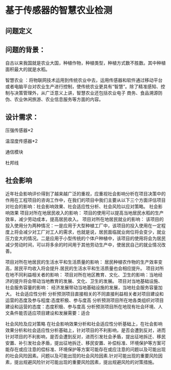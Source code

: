 基于传感器的智慧农业检测
=====
问题定义
----
问题的背景：
---
自古以来我国就是农业大国，种植作物，种植类型，种植方式数不胜数。其中种植面积最大的就是水稻。

智慧农业 ：将物联网技术运用到传统农业中去，运用传感器和软件通过移动平台或者电脑平台对农业生产进行控制，使传统农业更具有“智慧”。除了精准感知、控制与决策管理外，从广泛意义上讲，智慧农业还包括农业电子
商务、食品溯源防伪、农业休闲旅游、农业信息服务等方面的内容。

设计需求：
----
压强传感器*2

温湿度传感器*2

通信模块

杜邦线

社会影响
--
近年社会影响评价得到了越来越广泛的重视，应重视社会影响分析在项目决策中的作用在工程项目的咨询工作中，在我们的项目中我们主要从以下三个方面评估项目对社会的影响：社会影响效果、社会适应性分析、社会风险以应对策略。
社会影响效果
项目对所在地居民收入的影响：
项目的使用可以提高当地居民水稻的生产效率，减少劳动成本，提高居民收入。
项目对所在地居民就业的影响：
该项目的投入使用分为两种情况：一是应用于大型种植工厂中，该项目的投入使用在一定程度上将会减少对工厂对工人的需求，也就是说，居民面临就业岗位将会变少，就业压力变大的情况。二是应用于小型传统的个体户种植中，该项目的使用将会为居民减少劳动时间，可以将多余的时间用于其他劳动生产中，使居民自己的就业情况改善。

项目对所在地居民的生活水平和生活质量的影响：
居民种植农作物的生产效率变高，居民平均收入将会提升.居民的生活水平和生活质量也会相应提升。
项目对所在地不同利益相关者的影响：
项目对所在地区教育、文化、卫生的影响：当地经济的提升将会带动当地教育的发展、文化、卫生的发展。
项目对当地基础设施、社会服务容量的影响：
经济发展带动当地基础设施的发展，当地社会服务容量加大。
社会适应性分析
分析预测项目直接相关的不同直接利益相关者对项目建设和运营的态度及参与程度:态度积极、参与度高
分析预测项目所在地各类组织对项目建设和运营的态度：态度积极、参与度高
分析预测项目所在地现有社会环境、人文条件能否适应项目建设和发展需要：适合

社会风险及应对策略
在社会影响效果分析和社会适应性分析基础上，在社会影响效果分析和社会适应性分析基础上，针对项目的不利影响，是否会遭到反对，进而针对项目的不利影响，是否会遭到反对，进而引发社会矛盾，提出征地拆迁、移民安置、补引发社会矛盾，提出征地拆迁、移民安置、补偿标准、环境保护等方案可能存在或应注意的偿标准、环境保护等方案可能存在或应注意的问题以及可能出现的社会风险因素。问题以及可能出现的社会风险因素.针对可能出现的重要风险因素，提出规避风险针对可能出现的重要风险因素，提出规避风险的对策措施。
